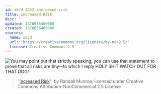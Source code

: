 ```yaml
---
id: xkcd.1252-increased-risk
title: Increased Risk
desc: ''
updated: 1376636400000
created: 1376636400000
sources:
  name: xkcd
  url: 'https://creativecommons.org/licenses/by-nc/2.5/'
  license: Creative Commons 2.5
---
```

![You may point out that strictly speaking, you can use that statement to prove that all risks are tiny--to which I reply HOLY SHIT WATCH OUT FOR THAT DOG!](https://imgs.xkcd.com/comics/increased_risk.png)
> "[Increased Risk](https://xkcd.com/1252/)", by Randall Munroe, licensed under Creative Commons Attribution-NonCommercial 2.5 License
